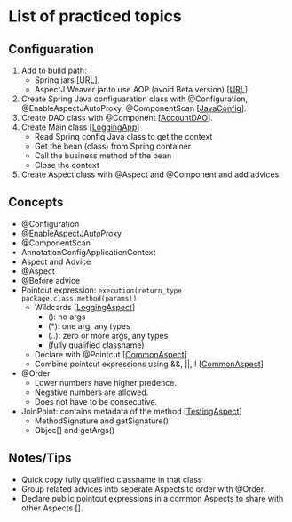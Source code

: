 # List of practiced topics

## Configuaration
1. Add to build path:
   - Spring jars 
[[URL]()].
   - AspectJ Weaver jar to use AOP (avoid Beta version)
[[URL](https://mvnrepository.com/artifact/org.aspectj/aspectjweaver)].
2. Create Spring Java configuaration class with @Configuration, @EnableAspectJAutoProxy, @ComponentScan 
[[JavaConfig]()].
3. Create DAO class with @Component 
[[AccountDAO]()].
4. Create Main class 
[[LoggingApp]()]
   - Read Spring config Java class to get the context
   - Get the bean (class) from Spring container
   - Call the business method of the bean
   - Close the context
5. Create Aspect class with @Aspect and @Component and add advices

## Concepts
- @Configuration 
- @EnableAspectJAutoProxy 
- @ComponentScan 
- AnnotationConfigApplicationContext
- Aspect and Advice
- @Aspect
- @Before advice
- Pointcut expression: ```execution(return_type package.class.method(params))```
  - Wildcards
[[LoggingAspect]()]
	- (): no args
    - (*): one arg, any types
    - (..): zero or more args, any types
    - (fully qualified classname)
  - Declare with @Pointcut 
[[CommonAspect]()]
  - Combine pointcut expressions using &&, ||, !
[[CommonAspect]()]
- @Order 
  - Lower numbers have higher predence.
  - Negative numbers are allowed.
  - Does not have to be consecutive.
- JoinPoint: contains metadata of the method
[[TestingAspect]()]
  - MethodSignature and getSignature()
  - Objec[] and getArgs()


## Notes/Tips
- Quick copy fully qualified classname in that class
- Group related advices into seperate Aspects to order with @Order.
- Declare public pointcut expressions in a common Aspects to share with other Aspects 
[[]()].